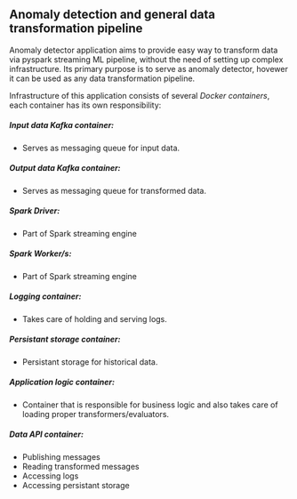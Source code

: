## Anomaly detection and general data transformation pipeline

Anomaly detector application aims to provide easy way to transform data via pyspark streaming ML pipeline, without the need of setting up complex infrastructure. Its primary purpose is to serve as anomaly detector, hovewer it can be used as any data transformation pipeline. 

Infrastructure of this application consists of several *Docker containers*, each container has its own responsibility:

##### Input data Kafka container:
* Serves as messaging queue for input data.

##### Output data Kafka container:
* Serves as messaging queue for transformed data.

##### Spark Driver:
* Part of Spark streaming engine

##### Spark Worker/s:
* Part of Spark streaming engine

##### Logging container:
* Takes care of holding and serving logs.

##### Persistant storage container:
* Persistant storage for historical data.

##### Application logic container:
* Container that is responsible for business logic and also takes care of loading proper transformers/evaluators.

##### Data API container: 
* Publishing messages
* Reading transformed messages
* Accessing logs
* Accessing persistant storage
    
 
    


